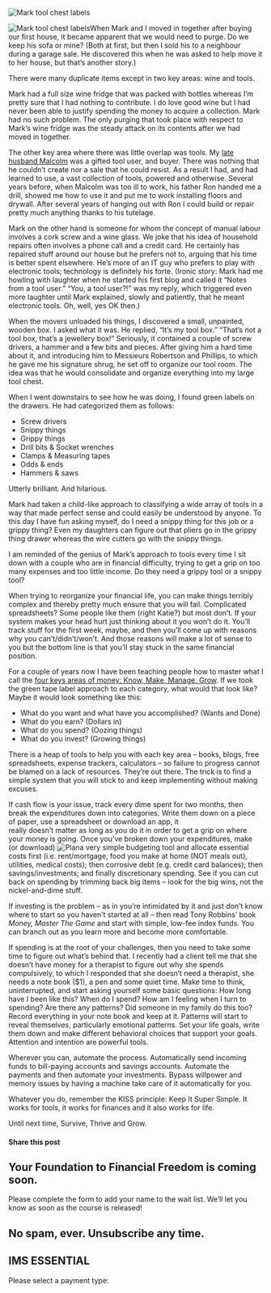 ![Mark tool chest labels](https://yourfinanciallaunchpad.com/wp-content/uploads/elementor/thumbs/Mark-tool-chest-labels-qdc6cqrbkvkqbvm1juw1iusf84sbync09asazw9q4o.jpg "Mark tool chest labels")

![Mark tool chest labels](http://yflmainprod.wpengine.com/wp-content/uploads/2016/03/Mark-tool-chest-labels-225x300.jpg)When Mark and I moved in together after buying our first house, it became apparent that we would need to purge. Do we keep his sofa or mine? (Both at first, but then I sold his to a neighbour during a garage sale. He discovered this when he was asked to help move it to her house, but that’s another story.)

There were many duplicate items except in two key areas: wine and tools.

Mark had a full size wine fridge that was packed with bottles whereas I’m pretty sure that I had nothing to contribute. I do love good wine but I had never been able to justify spending the money to acquire a collection. Mark had no such problem. The only purging that took place with respect to Mark’s wine fridge was the steady attack on its contents after we had moved in together.

The other key area where there was little overlap was tools. My [late husband Malcolm](https://yflmainprod.wpengine.com/2012/05/my-story-part-i/) was a gifted tool user, and buyer. There was nothing that he couldn’t create nor a sale that he could resist. As a result I had, and had learned to use, a vast collection of tools, powered and otherwise. Several years before, when Malcolm was too ill to work, his father Ron handed me a drill, showed me how to use it and put me to work installing floors and drywall. After several years of hanging out with Ron I could build or repair pretty much anything thanks to his tutelage.

Mark on the other hand is someone for whom the concept of manual labour involves a cork screw and a wine glass. We joke that his idea of household repairs often involves a phone call and a credit card. He certainly has repaired stuff around our house but he prefers not to, arguing that his time is better spent elsewhere. He’s more of an IT guy who prefers to play with electronic tools; technology is definitely his forte. (Ironic story: Mark had me howling with laughter when he started his first blog and called it “Notes from a tool user.” “You, a tool user?!” was my reply, which triggered even more laughter until Mark explained, slowly and patiently, that he meant electronic tools. Oh, well, yes OK then.)

When the movers unloaded his things, I discovered a small, unpainted, wooden box. I asked what it was. He replied, “It’s my tool box.” “That’s not a tool box, that’s a jewellery box!” Seriously, it contained a couple of screw drivers, a hammer and a few bits and pieces. After giving him a hard time about it, and introducing him to Messieurs Robertson and Phillips, to which he gave me his signature shrug, he set off to organize our tool room. The idea was that he would consolidate and organize everything into my large tool chest.

When I went downstairs to see how he was doing, I found green labels on the drawers. He had categorized them as follows:

- Screw drivers
- Snippy things
- Grippy things
- Drill bits & Socket wrenches
- Clamps & Measuring tapes
- Odds & ends
- Hammers & saws

Utterly brilliant. And hilarious.

Mark had taken a child-like approach to classifying a wide array of tools in a way that made perfect sense and could easily be understood by anyone. To this day I have fun asking myself, do I need a snippy thing for this job or a grippy thing? Even my daughters can figure out that pliers go in the grippy thing drawer whereas the wire cutters go with the snippy things.

I am reminded of the genius of Mark’s approach to tools every time I sit down with a couple who are in financial difficulty, trying to get a grip on too many expenses and too little income. Do they need a grippy tool or a snippy tool?

When trying to reorganize your financial life, you can make things terribly complex and thereby pretty much ensure that you will fail. Complicated spreadsheets? Some people like them (right Katie?) but most don’t. If your system makes your head hurt just thinking about it you won’t do it. You’ll track stuff for the first week, maybe, and then you’ll come up with reasons why you can’t/didn’t/won’t. And those reasons will make a lot of sense to you but the bottom line is that you’ll stay stuck in the same financial position.

For a couple of years now I have been teaching people how to master what I call the [four keys areas of money: Know, Make, Manage, Grow](https://yflmainprod.wpengine.com/2015/01/rebuilding-your-finances/). If we took the green tape label approach to each category, what would that look like? Maybe it would look something like this:

- What do you want and what have you accomplished? (Wants and Done)
- What do you earn? (Dollars in)
- What do you spend? (Oozing things)
- What do you invest? (Growing things)

There is a heap of tools to help you with each key area – books, blogs, free spreadsheets, expense trackers, calculators – so failure to progress cannot be blamed on a lack of resources. They’re out there. The trick is to find a simple system that you will stick to and keep implementing without making excuses.

If cash flow is your issue, track every dime spent for two months, then break the expenditures down into categories. Write them down on a piece of paper, use a spreadsheet or download an app, it  
really doesn’t matter as long as you do it in order to get a grip on where your money is going. Once you’ve broken down your expenditures, make (or download) ![Plan](http://yflmainprod.wpengine.com/wp-content/uploads/2016/03/Plan-232x300.jpg)a very simple budgeting tool and allocate essential costs first (i.e. rent/mortgage, food you make at home (NOT meals out), utilities, medical costs); then corrosive debt (e.g. credit card balances); then savings/investments; and finally discretionary spending. See if you can cut back on spending by trimming back big items – look for the big wins, not the nickel-and-dime stuff.

If investing is the problem – as in you’re intimidated by it and just don’t know where to start so you haven’t started at all – then read Tony Robbins’ book *Money, Master The Game* and start with simple, low-fee index funds. You can branch out as you learn more and become more comfortable.

If spending is at the root of your challenges, then you need to take some time to figure out what’s behind that. I recently had a client tell me that she doesn’t have money for a therapist to figure out why she spends compulsively, to which I responded that she doesn’t need a therapist, she needs a note book ($1), a pen and some quiet time. Make time to think, uninterrupted, and start asking yourself some basic questions: How long have I been like this? When do I spend? How am I feeling when I turn to spending? Are there any patterns? Did someone in my family do this too? Record everything in your note book and keep at it. Patterns will start to reveal themselves, particularly emotional patterns. Set your life goals, write them down and make different behavioral choices that support your goals. Attention and intention are powerful tools.

Wherever you can, automate the process. Automatically send incoming funds to bill-paying accounts and savings accounts. Automate the payments and then automate your investments. Bypass willpower and memory issues by having a machine take care of it automatically for you.

Whatever you do, remember the KISS principle: Keep It Super Simple. It works for tools, it works for finances and it also works for life.

Until next time, Survive, Thrive and Grow.

#### Share this post

## Your Foundation to Financial Freedom is coming soon.

Please complete the form to add your name to the wait list. We’ll let you know as soon as the course is released!

## No spam, ever. Unsubscribe any time.

## IMS ESSENTIAL

Please select a payment type: